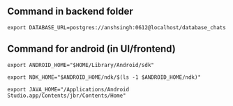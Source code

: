 ## Command in backend folder

```export DATABASE_URL=postgres://anshsingh:0612@localhost/database_chats```

## Command for android (in UI/frontend)

```export ANDROID_HOME="$HOME/Library/Android/sdk"```

```export NDK_HOME="$ANDROID_HOME/ndk/$(ls -1 $ANDROID_HOME/ndk)"```

```export JAVA_HOME="/Applications/Android Studio.app/Contents/jbr/Contents/Home"```
